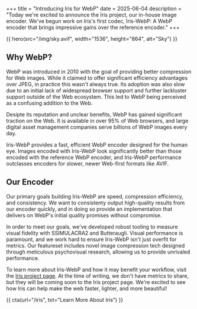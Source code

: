 +++
title = "Introducing Iris for WebP"
date = 2025-06-04
description = "Today we're excited to announce the Iris project, our in-house image encoder. We've begun work on Iris's first codec, Iris-WebP: A WebP encoder that brings impressive gains over the reference encoder."
+++

{{ hero(src="/img/sky.avif", width="1536", height="864", alt="Sky") }}

## Why WebP?

WebP was introduced in 2010 with the goal of providing better compression for
Web images. While it claimed to offer significant efficiency advantages over
JPEG, in practice this wasn't always true. Its adoption was also slow due to an
initial lack of widespread browser support and further lackluster support
outside of the Web ecosystem. This led to WebP being perceived as a confusing
addition to the Web.

Desipte its reputation and unclear benefits, WebP has gained significant
traction on the Web. It is available in over 95% of Web browsers, and large
digital asset management companies serve billions of WebP images every day.

Iris-WebP provides a fast, efficient WebP encoder designed for the human eye.
Images encoded with Iris-WebP look significantly better than those encoded with
the reference WebP encoder, and Iris-WebP performance outclasses encoders for
slower, newer Web-first formats like AVIF.

## Our Encoder

Our primary goals building Iris-WebP are speed, compression efficiency, and
consistency. We want to consistenty output high-quality results from our encoder
quickly, and in doing so provide an implementation that delivers on WebP's
initial quality promises without compromise.

In order to meet our goals, we've developed robust tooling to measure visual
fidelity with SSIMULACRA2 and Butteraugli. Visual performance is paramount, and
we work hard to ensure Iris-WebP isn't just overfit for metrics. Our featureset
includes novel image compression tech designed through meticulous psychovisual
research, allowing us to provide unrivaled performance.

To learn more about Iris-WebP and how it may benefit your workflow, visit the
[Iris project page](/iris/). At the time of writing, we don't have metrics to
share, but they will be coming soon to the Iris project page. We're excited to
see how Iris can help make the web faster, lighter, and more beautiful!

{{ cta(url="/iris", txt="Learn More About Iris") }}
